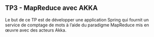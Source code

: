 ## TP3 - MapReduce avec AKKA 
Le but de ce TP est de développer une application Spring qui fournit un service de comptage
de mots à l’aide du paradigme MapReduce mis en œuvre avec des acteurs Akka.
